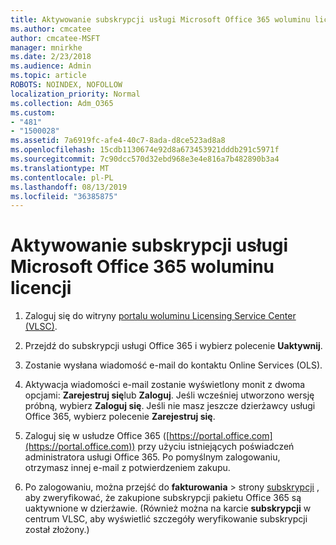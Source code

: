 ```yaml
---
title: Aktywowanie subskrypcji usługi Microsoft Office 365 woluminu licencji
ms.author: cmcatee
author: cmcatee-MSFT
manager: mnirkhe
ms.date: 2/23/2018
ms.audience: Admin
ms.topic: article
ROBOTS: NOINDEX, NOFOLLOW
localization_priority: Normal
ms.collection: Adm_O365
ms.custom:
- "481"
- "1500028"
ms.assetid: 7a6919fc-afe4-40c7-8ada-d8ce523ad8a8
ms.openlocfilehash: 15cdb1130674e92d8a673453921dddb291c5971f
ms.sourcegitcommit: 7c90dcc570d32ebd968e3e4e816a7b482890b3a4
ms.translationtype: MT
ms.contentlocale: pl-PL
ms.lasthandoff: 08/13/2019
ms.locfileid: "36385875"
---
```

# <a name="activating-a-microsoft-office-365-volume-license-subscription"></a>Aktywowanie subskrypcji usługi Microsoft Office 365 woluminu licencji

1. Zaloguj się do witryny [portalu woluminu Licensing Service Center (VLSC)](http://go.microsoft.com/fwlink/p/?LinkId=329762).

2. Przejdź do subskrypcji usługi Office 365 i wybierz polecenie **Uaktywnij**.

3. Zostanie wysłana wiadomość e-mail do kontaktu Online Services (OLS).

4. Aktywacja wiadomości e-mail zostanie wyświetlony monit z dwoma opcjami: **Zarejestruj się**lub **Zaloguj**. Jeśli wcześniej utworzono wersję próbną, wybierz **Zaloguj się**. Jeśli nie masz jeszcze dzierżawcy usługi Office 365, wybierz polecenie **Zarejestruj się**.

5. Zaloguj się w usłudze Office 365 ([https://portal.office.com](https://portal.office.com)) przy użyciu istniejących poświadczeń administratora usługi Office 365. Po pomyślnym zalogowaniu, otrzymasz innej e-mail z potwierdzeniem zakupu.

6. Po zalogowaniu, można przejść do **fakturowania** \> strony [subskrypcji](https://go.microsoft.com/fwlink/p/?linkid=842054) , aby zweryfikować, że zakupione subskrypcji pakietu Office 365 są uaktywnione w dzierżawie. (Również można na karcie **subskrypcji** w centrum VLSC, aby wyświetlić szczegóły weryfikowanie subskrypcji został złożony.)